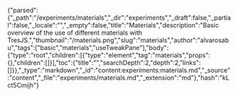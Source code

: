 {"parsed":{"_path":"/experiments/materials","_dir":"experiments","_draft":false,"_partial":false,"_locale":"","_empty":false,"title":"Materials","description":"Basic overview of the use of different materials with TresJS.","thumbnail":"/materials.png","slug":"materials","author":"alvarosabu","tags":["basic","materials","useTweakPane"],"body":{"type":"root","children":[{"type":"element","tag":"materials","props":{},"children":[]}],"toc":{"title":"","searchDepth":2,"depth":2,"links":[]}},"_type":"markdown","_id":"content:experiments:materials.md","_source":"content","_file":"experiments/materials.md","_extension":"md"},"hash":"kLct5Cmijh"}